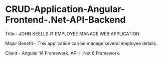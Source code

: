 # CRUD-Application-Angular-Frontend-.Net-API-Backend

Title:- JOHN KEELLS IT EMPLOYEE MANAGE WEB APPLICATION.

Major Benefit:- This application can be manage several employee details.

Client:- Angular 14 Framework.
API:- .Net 6 Framework.
